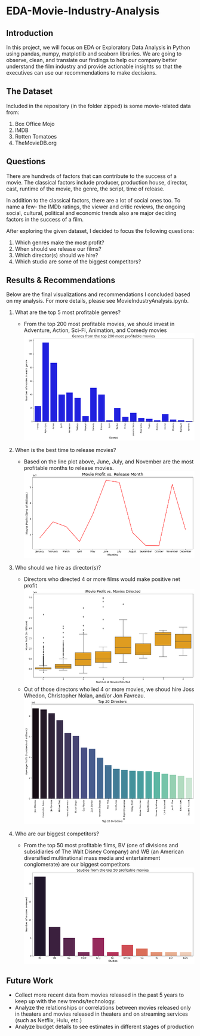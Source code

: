 # EDA-Movie-Industry-Analysis

## Introduction
In this project, we will focus on EDA or Exploratory Data Analysis in Python using pandas, numpy, matplotlib and seaborn libraries. We are going to observe, clean, and translate our findings to help our company better understand the film industry and provide actionable insights so that the executives can use our recommendations to make decisions.


## The Dataset

Included in the repository (in the folder zipped) is some movie-related data from:
1. Box Office Mojo
2. IMDB
3. Rotten Tomatoes
4. TheMovieDB.org

## Questions

There are hundreds of factors that can contribute to the success of a movie. The classical factors include producer, production house, director, cast, runtime of the movie, the genre, the script, time of release. 

In addition to the classical factors, there are a lot of social ones too. To name a few- the IMDb ratings, the viewer and critic reviews, the ongoing social, cultural, political and economic trends also are major deciding factors in the success of a film.

After exploring the given dataset, I decided to focus the following questions:

1. Which genres make the most profit?
2. When should we release our films?
3. Which director(s) should we hire?
4. Which studio are some of the biggest competitors?

## Results & Recommendations
Below are the final visualizations and recommendations I concluded based on my analysis. For more details, please see MovieIndustryAnalysis.ipynb.

1. What are the top 5 most profitable genres?
    - From the top 200 most profitable movies, we should invest in Adventure, Action, Sci-Fi, Animation, and Comedy movies
 ![](https://raw.githubusercontent.com/helennpham0229/EDA-Movie-Industry-Analysis/main/images/genres.png)

2. When is the best time to release movies?
    - Based on the line plot above, June, July, and November are the most profitable months to release movies.
![](https://raw.githubusercontent.com/helennpham0229/EDA-Movie-Industry-Analysis/main/images/release_month.png)

3. Who should we hire as director(s)?
    - Directors who directed 4 or more films would make positive net profit
![](https://raw.githubusercontent.com/helennpham0229/EDA-Movie-Industry-Analysis/main/images/movies_directed.png)
    - Out of those directors who led 4 or more movies, we shoud hire Joss Whedon, Christopher Nolan, and/or Jon Favreau.
![](https://raw.githubusercontent.com/helennpham0229/EDA-Movie-Industry-Analysis/main/images/top_directors.png)

4. Who are our biggest competitors?
    - From the top 50 most profitable films, BV (one of divisions and subsidiaries of The Walt Disney Company) and WB (an American diversified multinational mass media and entertainment conglomerate) are our biggest competitors
![](https://raw.githubusercontent.com/helennpham0229/EDA-Movie-Industry-Analysis/main/images/competitors.png)


## Future Work

- Collect more recent data from movies released in the past 5 years to keep up with the new trends/technology.
- Analyze the relationships or correlations between movies released only in theaters and movies released in theaters and on streaming services (such as Netflix, Hulu, etc.)
- Analyze budget details to see estimates in different stages of production
